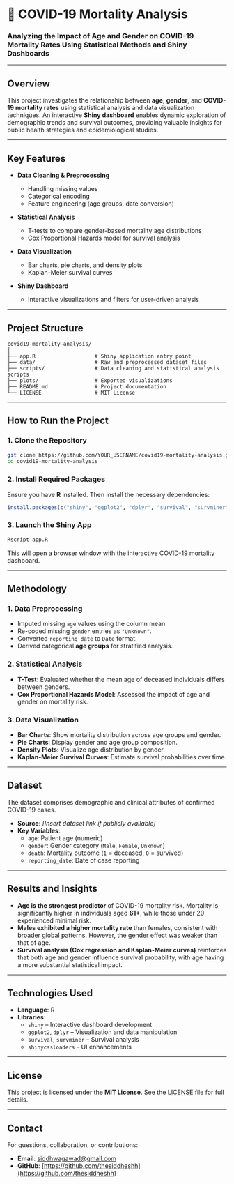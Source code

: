# 🦠 COVID-19 Mortality Analysis

### Analyzing the Impact of Age and Gender on COVID-19 Mortality Rates Using Statistical Methods and Shiny Dashboards

---

## Overview

This project investigates the relationship between **age**, **gender**, and **COVID-19 mortality rates** using statistical analysis and data visualization techniques. An interactive **Shiny dashboard** enables dynamic exploration of demographic trends and survival outcomes, providing valuable insights for public health strategies and epidemiological studies.

---

## Key Features

- **Data Cleaning & Preprocessing**
  - Handling missing values
  - Categorical encoding
  - Feature engineering (age groups, date conversion)

- **Statistical Analysis**
  - T-tests to compare gender-based mortality age distributions
  - Cox Proportional Hazards model for survival analysis

- **Data Visualization**
  - Bar charts, pie charts, and density plots
  - Kaplan-Meier survival curves

- **Shiny Dashboard**
  - Interactive visualizations and filters for user-driven analysis

---

## Project Structure

```
covid19-mortality-analysis/
│
├── app.R                   # Shiny application entry point
├── data/                   # Raw and preprocessed dataset files
├── scripts/                # Data cleaning and statistical analysis scripts
├── plots/                  # Exported visualizations
├── README.md               # Project documentation
└── LICENSE                 # MIT License
```

---

## How to Run the Project

### 1. Clone the Repository

```bash
git clone https://github.com/YOUR_USERNAME/covid19-mortality-analysis.git
cd covid19-mortality-analysis
```

### 2. Install Required Packages

Ensure you have **R** installed. Then install the necessary dependencies:

```r
install.packages(c("shiny", "ggplot2", "dplyr", "survival", "survminer", "shinycssloaders"))
```

### 3. Launch the Shiny App

```r
Rscript app.R
```

This will open a browser window with the interactive COVID-19 mortality dashboard.

---

## Methodology

### 1. Data Preprocessing

- Imputed missing `age` values using the column mean.
- Re-coded missing `gender` entries as `"Unknown"`.
- Converted `reporting_date` to `Date` format.
- Derived categorical **age groups** for stratified analysis.

### 2. Statistical Analysis

- **T-Test**: Evaluated whether the mean age of deceased individuals differs between genders.
- **Cox Proportional Hazards Model**: Assessed the impact of age and gender on mortality risk.

### 3. Data Visualization

- **Bar Charts**: Show mortality distribution across age groups and gender.
- **Pie Charts**: Display gender and age group composition.
- **Density Plots**: Visualize age distribution by gender.
- **Kaplan-Meier Survival Curves**: Estimate survival probabilities over time.

---

## Dataset

The dataset comprises demographic and clinical attributes of confirmed COVID-19 cases.

- **Source**: *[Insert dataset link if publicly available]*
- **Key Variables**:
  - `age`: Patient age (numeric)
  - `gender`: Gender category (`Male`, `Female`, `Unknown`)
  - `death`: Mortality outcome (`1` = deceased, `0` = survived)
  - `reporting_date`: Date of case reporting

---

## Results and Insights

- **Age is the strongest predictor** of COVID-19 mortality risk. Mortality is significantly higher in individuals aged **61+**, while those under 20 experienced minimal risk.
- **Males exhibited a higher mortality rate** than females, consistent with broader global patterns. However, the gender effect was weaker than that of age.
- **Survival analysis (Cox regression and Kaplan-Meier curves)** reinforces that both age and gender influence survival probability, with age having a more substantial statistical impact.

---

## Technologies Used

- **Language**: R
- **Libraries**:
  - `shiny` – Interactive dashboard development
  - `ggplot2`, `dplyr` – Visualization and data manipulation
  - `survival`, `survminer` – Survival analysis
  - `shinycssloaders` – UI enhancements

---

## License

This project is licensed under the **MIT License**. See the [LICENSE](LICENSE) file for full details.

---

## Contact

For questions, collaboration, or contributions:

- **Email**: siddhwagawad@gmail.com
- **GitHub**: [https://github.com/thesiddheshh](https://github.com/thesiddheshh)

